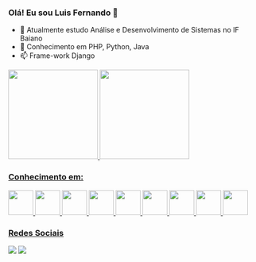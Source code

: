 ### Olá! Eu sou Luis Fernando 👋

- 🌱 Atualmente estudo Análise e Desenvolvimento de Sistemas no IF Baiano 
- 💬 Conhecimento em PHP, Python, Java 
- 📫 Frame-work Django

<div>
<a href="https://github.com/luiis-fernandoo">
<img height="180em" src="https://github-readme-stats.vercel.app/api/top-langs/?username=luiis-fernandoo&layout=compact&langs_count=7&theme=transparent"/>
<img height="180em" src="https://github-readme-stats.vercel.app/api?username=luiis-fernandoo&show_icons=true&theme=transparent&include_all_commits=true&count_private=true"/>
</div>
 
 ### Conhecimento em:
<div>
<img src="https://cdn.jsdelivr.net/gh/devicons/devicon/icons/java/java-original-wordmark.svg" width="50" height="50" />
<img src="https://cdn.jsdelivr.net/gh/devicons/devicon/icons/python/python-original.svg"  width="50" height="50" /> 
<img src="https://cdn.jsdelivr.net/gh/devicons/devicon/icons/php/php-original.svg" width="50" height="50" />
<img src="https://cdn.jsdelivr.net/gh/devicons/devicon/icons/c/c-original.svg" width="50" height="50" /> 
<img src="https://cdn.jsdelivr.net/gh/devicons/devicon/icons/html5/html5-original.svg" width="50" height="50"/> 
<img src="https://cdn.jsdelivr.net/gh/devicons/devicon/icons/css3/css3-original.svg" width="50" height="50" /> 
<img src="https://cdn.jsdelivr.net/gh/devicons/devicon/icons/bootstrap/bootstrap-original.svg" width="50" height="50" /> 
<img src="https://cdn.jsdelivr.net/gh/devicons/devicon/icons/mysql/mysql-original.svg" width="50" height="50"/>
<img src="https://cdn.jsdelivr.net/gh/devicons/devicon/icons/django/django-plain.svg" width="50" height="50" />  
</div>
  
  ### Redes Sociais
<div>
<a href="https://www.instagram.com/luiis__fernandoo/" target="_blank"><img src="https://img.shields.io/badge/-Instagram-%23E4405F?style=for-the-badge&logo=instagram&logoColor=white" target="_blank"></a>
<a href="https://www.linkedin.com/in/luis-fernando-teixeira-oliveira-a8aab9270/" target="_blank"><img src="https://img.shields.io/badge/-LinkedIn-%230077B5?style=for-the-badge&logo=linkedin&logoColor=white" target="_blank"></a>   
</div>
 



